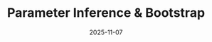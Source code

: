 ---
layout: lecture
number: 20
date: 2025-11-07
published: true
title: Parameter Inference & Bootstrap
presented_by: Josh Grossman
slido:
recording: 
askademia: 
files:
  slides: 
  pdf_slides:
  code:
  code_html:
  notebook:
  notes:
  additional_files:
    - name:
      link:
      target: #or leave empty
---